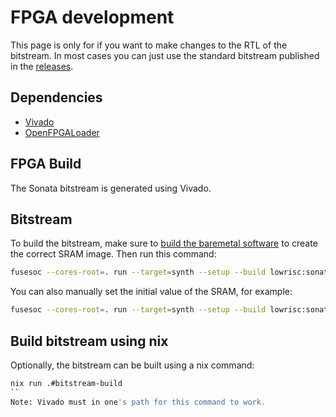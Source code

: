 # FPGA development

This page is only for if you want to make changes to the RTL of the bitstream.
In most cases you can just use the standard bitstream published in the [releases](https://github.com/lowRISC/sonata-system/releases).

## Dependencies

- [Vivado](https://www.xilinx.com/support/download.html)
- [OpenFPGALoader](https://github.com/trabucayre/openFPGALoader)

## FPGA Build

The Sonata bitstream is generated using Vivado.

## Bitstream

To build the bitstream, make sure to [build the baremetal software](../guide/building-examples.md#baremetal-examples) to create the correct SRAM image.
Then run this command:

```sh
fusesoc --cores-root=. run --target=synth --setup --build lowrisc:sonata:system
```

You can also manually set the initial value of the SRAM, for example:

```sh
fusesoc --cores-root=. run --target=synth --setup --build lowrisc:sonata:system --SRAMInitFile=$PWD/sw/cheri/build/tests/uart_check.vmem
```
## Build bitstream using nix
Optionally, the bitstream can be built using a nix command:
```sh
nix run .#bitstream-build
``
Note: Vivado must in one's path for this command to work.

